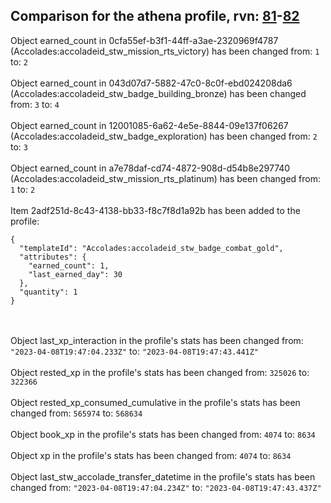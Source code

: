 ## Comparison for the athena profile, rvn: [81](https://github.com/PRO100KatYT/FortniteProfileRevisions/tree/main/profiles/athena/81%20athena.json)-[82](https://github.com/PRO100KatYT/FortniteProfileRevisions/tree/main/profiles/athena/82%20athena.json)

Object earned_count in 0cfa55ef-b3f1-44ff-a3ae-2320969f4787 (Accolades:accoladeid_stw_mission_rts_victory) has been changed from: `1` to: `2`
<br><br>
Object earned_count in 043d07d7-5882-47c0-8c0f-ebd024208da6 (Accolades:accoladeid_stw_badge_building_bronze) has been changed from: `3` to: `4`
<br><br>
Object earned_count in 12001085-6a62-4e5e-8844-09e137f06267 (Accolades:accoladeid_stw_badge_exploration) has been changed from: `2` to: `3`
<br><br>
Object earned_count in a7e78daf-cd74-4872-908d-d54b8e297740 (Accolades:accoladeid_stw_mission_rts_platinum) has been changed from: `1` to: `2`
<br><br>
Item 2adf251d-8c43-4138-bb33-f8c7f8d1a92b has been added to the profile:

```
{
  "templateId": "Accolades:accoladeid_stw_badge_combat_gold",
  "attributes": {
    "earned_count": 1,
    "last_earned_day": 30
  },
  "quantity": 1
}
```

<br><br>
Object last_xp_interaction in the profile's stats has been changed from: `"2023-04-08T19:47:04.233Z"` to: `"2023-04-08T19:47:43.441Z"`
<br><br>
Object rested_xp in the profile's stats has been changed from: `325026` to: `322366`
<br><br>
Object rested_xp_consumed_cumulative in the profile's stats has been changed from: `565974` to: `568634`
<br><br>
Object book_xp in the profile's stats has been changed from: `4074` to: `8634`
<br><br>
Object xp in the profile's stats has been changed from: `4074` to: `8634`
<br><br>
Object last_stw_accolade_transfer_datetime in the profile's stats has been changed from: `"2023-04-08T19:47:04.234Z"` to: `"2023-04-08T19:47:43.437Z"`
<br><br>
